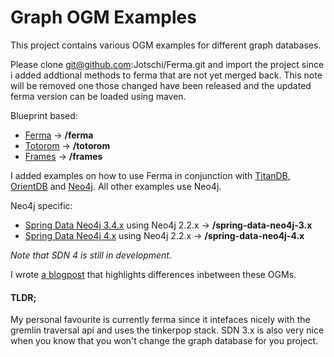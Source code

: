 # Graph OGM Examples

This project contains various OGM examples for different graph databases.

Please clone git@github.com:Jotschi/Ferma.git and import the project since i added addtional methods to ferma that are not yet merged back. This note will be removed one those changed have been released and the updated ferma version can be loaded using maven.


Blueprint based:

* [Ferma](https://github.com/Syncleus/Ferma) -> **/ferma**
* [Totorom](https://github.com/BrynCooke/totorom) -> **/totorom**
* [Frames](https://github.com/tinkerpop/frames) -> **/frames**

I added examples on how to use Ferma in conjunction with [TitanDB](https://github.com/Jotschi/graph-ogm-examples/tree/master/ferma/titandb), [OrientDB](https://github.com/Jotschi/graph-ogm-examples/tree/master/ferma/orientdb) and [Neo4j](https://github.com/Jotschi/graph-ogm-examples/tree/master/ferma/neo4j). All other examples use Neo4j.

Neo4j specific:

* [Spring Data Neo4j 3.4.x](http://docs.spring.io/spring-data/neo4j/docs/3.4.0.M1/) using Neo4j 2.2.x -> **/spring-data-neo4j-3.x**
* [Spring Data Neo4j 4.x](http://docs.spring.io/spring-data/neo4j/docs/4.0.0.M1/reference/html/) using Neo4j 2.2.x  ->  **/spring-data-neo4j-4.x**

*Note that SDN 4 is still in development.*

I wrote [a blogpost](http://jotschi.de/2015/06/10/graphdb-ogm-comparison.html) that highlights differences inbetween these OGMs.

#### TLDR;

My personal favourite is currently ferma since it intefaces nicely with the gremlin traversal api and uses the tinkerpop stack. SDN 3.x is also very nice when you know that you won't change the graph database for you project.


